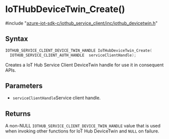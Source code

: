 # IoTHubDeviceTwin_Create()

\#include "[azure-iot-sdk-c/iothub_service_client/inc/iothub_devicetwin.h](../iot-c-ref-iothub-devicetwin-h.md)"  

## Syntax

```C
IOTHUB_SERVICE_CLIENT_DEVICE_TWIN_HANDLE IoTHubDeviceTwin_Create(
  IOTHUB_SERVICE_CLIENT_AUTH_HANDLE  serviceClientHandle);
```

Creates a IoT Hub Service Client DeviceTwin handle for use it in consequent APIs.

## Parameters
* `serviceClientHandle`Service client handle.

## Returns
A non-NULL `IOTHUB_SERVICE_CLIENT_DEVICE_TWIN_HANDLE` value that is used when invoking other functions for IoT Hub DeviceTwin and `NULL` on failure.

